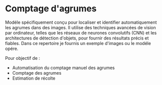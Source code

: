 # Comptage d'agrumes

Modéle spécifiquement conçu pour localiser et identifier automatiquement les agrumes dans des images. Il utilise des techniques avancées de vision par ordinateur, telles que les réseaux de neurones convolutifs (CNN) et les architectures de détection d'objets, pour fournir des résultats précis et fiables. Dans ce repertoire je fournis un exemple d'images ou le modéle opére.

Pour objectif de :

- Automatisation du comptage manuel des agrumes
- Comptage des agrumes
- Estimation de récolte
